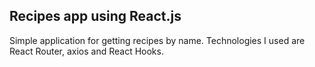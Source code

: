 ## Recipes app using React.js

Simple application for getting recipes by name.
Technologies I used are React Router, axios and React Hooks.
